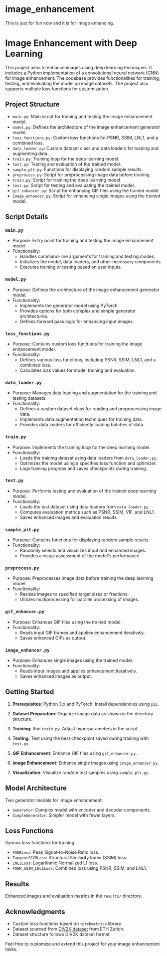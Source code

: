 # image_enhancement
This is just for fun now and it is for image enhancing.

# Image Enhancement with Deep Learning

This project aims to enhance images using deep learning techniques. It includes a Python implementation of a convolutional neural network (CNN) for image enhancement. The codebase provides functionalities for training, testing, and evaluating the model on image datasets. The project also supports multiple loss functions for customization.

## Project Structure

- `main.py`: Main script for training and testing the image enhancement model.
- `model.py`: Defines the architecture of the image enhancement generator model.
- `loss_functions.py`: Custom loss functions for PSNR, SSIM, LNL1, and a combined loss.
- `data_loader.py`: Custom dataset class and data loaders for loading and augmenting data.
- `train.py`: Training loop for the deep learning model.
- `test.py`: Testing and evaluation of the trained model.
- `sample_plt.py`: Functions for displaying random sample results.
- `preprocess.py`: Script for preprocessing image data before training.
- `train.py`: Script for training the deep learning model.
- `test.py`: Script for testing and evaluating the trained model.
- `gif_enhancer.py`: Script for enhancing GIF files using the trained model.
- `image_enhancer.py`: Script for enhancing single images using the trained model.

## Script Details

### `main.py`

- Purpose: Entry point for training and testing the image enhancement model.
- Functionality:
  - Handles command-line arguments for training and testing modes.
  - Initializes the model, data loaders, and other necessary components.
  - Executes training or testing based on user inputs.

### `model.py`

- Purpose: Defines the architecture of the image enhancement generator model.
- Functionality:
  - Implements the generator model using PyTorch.
  - Provides options for both complex and simple generator architectures.
  - Defines forward pass logic for enhancing input images.

### `loss_functions.py`

- Purpose: Contains custom loss functions for training the image enhancement model.
- Functionality:
  - Defines various loss functions, including PSNR, SSIM, LNL1, and a combined loss.
  - Calculates loss values for model training and evaluation.

### `data_loader.py`

- Purpose: Manages data loading and augmentation for the training and testing datasets.
- Functionality:
  - Defines a custom dataset class for reading and preprocessing image data.
  - Implements data augmentation techniques for training data.
  - Provides data loaders for efficiently loading batches of data.

### `train.py`

- Purpose: Implements the training loop for the deep learning model.
- Functionality:
  - Loads the training dataset using data loaders from `data_loader.py`.
  - Optimizes the model using a specified loss function and optimizer.
  - Logs training progress and saves checkpoints during training.

### `test.py`

- Purpose: Performs testing and evaluation of the trained deep learning model.
- Functionality:
  - Loads the test dataset using data loaders from `data_loader.py`.
  - Computes evaluation metrics such as PSNR, SSIM, VIF, and LNL1.
  - Saves enhanced images and evaluation results.

### `sample_plt.py`

- Purpose: Contains functions for displaying random sample results.
- Functionality:
  - Randomly selects and visualizes input and enhanced images.
  - Provides a visual assessment of the model's performance.

### `preprocess.py`

- Purpose: Preprocesses image data before training the deep learning model.
- Functionality:
  - Resizes images to specified target sizes or fractions.
  - Utilizes multiprocessing for parallel processing of images.

### `gif_enhancer.py`

- Purpose: Enhances GIF files using the trained model.
- Functionality:
  - Reads input GIF frames and applies enhancement iteratively.
  - Saves enhanced GIFs as output.

### `image_enhancer.py`

- Purpose: Enhances single images using the trained model.
- Functionality:
  - Reads input images and applies enhancement iteratively.
  - Saves enhanced images as output.

## Getting Started

1. **Prerequisites**: Python 3.x and PyTorch. Install dependencies using `pip`.

2. **Dataset Preparation**: Organize image data as shown in the directory structure.

3. **Training**: Run `train.py`. Adjust hyperparameters in the script.

4. **Testing**: Test using the best checkpoint saved during training with `test.py`.

5. **GIF Enhancement**: Enhance GIF files using `gif_enhancer.py`.

6. **Image Enhancement**: Enhance single images using `image_enhancer.py`.

7. **Visualization**: Visualize random test samples using `sample_plt.py`.

## Model Architecture

Two generator models for image enhancement:
- `Generator`: Complex model with encoder and decoder components.
- `SimpleGenerator`: Simpler model with fewer layers.

## Loss Functions

Various loss functions for training:
- `PSNRLoss`: Peak Signal-to-Noise Ratio loss.
- `TangentSSIMLoss`: Structural Similarity Index (SSIM) loss.
- `LNL1Loss`: Logarithmic Normalized L1 loss.
- `PSNR_SSIM_LNL1Loss`: Combined loss using PSNR, SSIM, and LNL1.

## Results

Enhanced images and evaluation metrics in the `results/` directory.

## Acknowledgments

- Custom loss functions based on `torchmetrics` library.
- Dataset sourced from [DIV2K dataset](https://data.vision.ee.ethz.ch/cvl/DIV2K/) from ETH Zurich.
- Dataset structure follows DIV2K dataset format.

Feel free to customize and extend this project for your image enhancement tasks.
